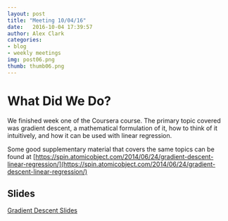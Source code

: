 ```yaml
---
layout: post
title: "Meeting 10/04/16"
date: 	2016-10-04 17:39:57
author: Alex Clark
categories:
- blog
- weekly meetings
img: post06.png
thumb: thumb06.png
---
```


# What Did We Do?

We finished week one of the Coursera course. The primary topic covered was gradient descent, a mathematical formulation of it, how to think of it intuitively, and how it can be used with linear regression. 

Some good supplementary material that covers the same topics can be found at [https://spin.atomicobject.com/2014/06/24/gradient-descent-linear-regression/](https://spin.atomicobject.com/2014/06/24/gradient-descent-linear-regression/)

## Slides

[Gradient Descent Slides](https://docs.google.com/presentation/d/1V4jo15GCstUt_zvBEugtMpvMw2TV3OWIqk4c4HjudkA/)

[hampden]: https://github.com/jekyll/jekyll